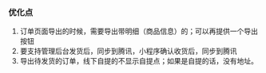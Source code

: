 ### 优化点

1.  订单页面导出的时候，需要导出带明细（商品信息）的；可以再提供一个导出按钮
2.  要支持管理后台发货后，同步到腾讯，小程序确认收货后，同步到腾讯
3.  导出待发货的订单，线下自提的不显示自提点；如果是自提的话，没有地址。

